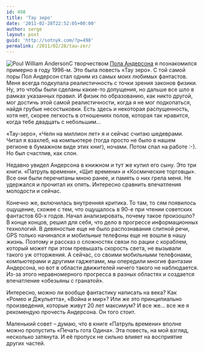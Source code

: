 ```yaml
---
id: 498
title: 'Тау зеро'
date: '2011-02-28T22:52:05+00:00'
author: serge
layout: post
guid: 'http://sotnyk.com/?p=498'
permalink: /2011/02/28/tau-zer/
---
```


![](http://localhost/wp-content/uploads/2011/02/Poul_William_Anderson.jpg "Poul William Anderson")С творчеством [Пола Андерсона](http://ru.wikipedia.org/wiki/%D0%90%D0%BD%D0%B4%D0%B5%D1%80%D1%81%D0%BE%D0%BD,_%D0%9F%D0%BE%D0%BB_%D0%A3%D0%B8%D0%BB%D1%8C%D1%8F%D0%BC) я познакомился примерно в году 1996-м. Это была повесть «Тау зеро». С той самой поры Пол Андерсон стал одним из самых моих любимых фантастов. Меня всегда подкупала реалистичность с точки зрения законов физики. Ну, это чтобы были сделаны какие-то допущения, но дальше все шло в рамках указанных правил. И физик по образованию, как никто другой, мог достичь этой самой реалистичности, когда я не мог подкопаться, найдя грубые несостыковки. Есть здесь и некоторая распущенность, хотя нет, скорее легкость в отношениях полов, которая так нравится, когда тебе двадцать с небольшим…  
  
«Тау-зеро», «Челн на миллион лет» я и сейчас считаю шедеврами. Читал я взахлеб, на компьютере (тогда просто не было в нашем регионе в бумажном виде этих книг), ночами. Потом спал на работе :-). Но был счастлив, как слон.

Недавно увидел Андерсона в книжном и тут же купил его сыну. Это три книги. «Патруль времени», «Щит времени» и «Космические торговцы». Все они были перечитаны мною ранее, и память о них грела меня. Не удержался и прочитал их опять. Интересно сравнить впечатления молодости и сейчас.

Конечно же, включилась внутренняя критика. То там, то сям появилось ощущение, схожее с тем, что ощущалось в 90-е при чтении советских фантастов 60-х годов. Начал анализировать, почему такое произошло? В конце концов, решил для себя, что дело в прогрессе информационных технологий. В девяностые еще не было распознавания слитной речи, GPS только начинался и мобильные телефоны еще не вошли в нашу жизнь. Поэтому и рассказ о сложностях связи по рации с кораблем, который может при этом превышать скорость света, не вызывали такого уж отторжения. А сейчас, со своими мобильными телефонами, компьютерами и другими гаджетами, мы опередили многие фантазии Андерсона, но вот в области движителей ничего такого не наблюдается. Из-за этого неравномерного прогресса в разных областях и создается впечатление «обезьяны с гранатой».

Интересно, можно ли вообще фантастику написать на века? Как «Ромео и Джульетта», «Война и мир»? Или же это принципиально произведения, которые живут 20 лет максимум? И все же… все же я рекомендую прочесть Андерсона. Он того стоит.

Маленький совет – думаю, что в книге «Патруль времени» вполне можно пропустить «Печать гота Одина». Эта повесть, на мой взгляд, несколько затянута. И её пропуск не сильно влияет на восприятие других частей.